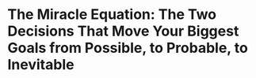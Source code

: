 # The Miracle Equation: The Two Decisions That Move Your Biggest Goals from Possible, to Probable, to Inevitable

## 

